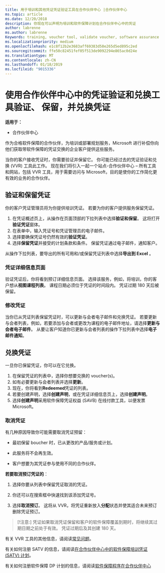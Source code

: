 ```yaml
---
title: 用于培训和其他凭证凭证验证工具在合作伙伴中心 |合作伙伴中心
ms.topic: article
ms.date: 12/20/2018
description: 你现在可以声明为培训和软件保障计划在合作伙伴中心中的凭证
author: labrenne
ms.author: labrenne
Keywords: training, voucher tool, validate voucher, software assurance claims, DPS, SATV
ms.localizationpriority: medium
ms.openlocfilehash: e1c8f12b2e3683aff69383d58e265d5ed895c2ed
ms.sourcegitcommit: ffe50c82451fef05f513de9092294e865ac0d24e
ms.translationtype: MT
ms.contentlocale: zh-CN
ms.lasthandoff: 01/18/2019
ms.locfileid: "9015336"
---
```

# <a name="use-the-voucher-validation-and-redemption-tool-in-partner-center-to-validate-reserve-and-redeem-vouchers"></a>使用合作伙伴中心中的凭证验证和兑换工具验证、 保留，并兑换凭证 

**适用于：**

- 合作伙伴中心

作为合格软件保障的合作伙伴，为培训或部署规划服务，Microsoft 进行补偿你向他们获取带软件保障的凭证交换的企业客户提供这些服务。

当你的客户接收凭证时，你需要验证并保留它。 你可能已经过去的凭证验证和兑换 (VVR) 工具此工作。 现在我们将引入一起一个站点-合作伙伴中心 – 所有工具和网站，包括 VVR 工具，用于需要访问与 Microsoft，目的是使你的工作简化更有效的业务的合作伙伴。

## <a name="validate-and-reserve-a-voucher"></a>验证和保留凭证

你的客户凭证管理员将为你提供培训凭证。 若要为你的客户提供服务保留凭证。

1. 在凭证概述页上，从操作在页面顶部的下拉列表中选择**验证和保留**。 这将打开**验证凭证**窗体。
2. 在表单中，输入凭证号和凭证管理员的电子邮件。
3. 选择要确保凭证号仍然有效的**验证凭证**。
4. 选择**保留凭证**并接受的计划条款和条件。 保留凭证通过电子邮件，通知客户。

从操作下拉列表，要导出的所有可用和/或保留凭证列表中选择**导出到 Excel** 。

### <a name="voucher-details-page"></a>凭证详细信息页面

验证凭证后，你将看到预订详细信息页面。 选择该服务，例如，将培训，你的客户想从**视图课程列表**。
课程日期必须位于凭证的时间段内。 凭证过期 180 天后被保留。

### <a name="modify-a-voucher"></a>修改凭证

当你已从凭证列表保留凭证时，可以更新与会者电子邮件和兑换凭证。 若要更新与会者列表，例如，若要添加与会者或更改为课程的电子邮件地址，请选择**更新与会者电子邮件**。 从要让客户知道你已更新与会者列表的操作下拉列表中选择**电子邮件通知**。

## <a name="redeem-a-voucher"></a>兑换凭证

一旦你已保留凭证，你可以在它兑换。 
1. 在保留凭证的列表中，选择你想要兑换的 voucher(s)。 
2. 如有必要更新与会者列表并选择**更新**。
3. 现在，你将看到**Redeemed**凭证的列表。
4. 若要创建声明，选择**创建声明**，或在凭证详细信息页上，选择**创建声明**。
5. 选择**创建声明**采用软件保障凭证权益 (SAVB) 在线付款工具，以便发票 Microsoft。


### <a name="cancel-a-voucher"></a>取消凭证

有几种原因导致你可能需要取消凭证预留：

- 最初保留 boucher 时，已从更改的产品/服务或计划。

- 此服务将不会再生效。

- 客户想要为其凭证参与使用不同的合作伙伴。

**若要取消预订凭证的**：

1. 选择你要从列表中保留凭证取消的凭证。

2. 你还可以在搜索框中快速找到该添加凭证号。 

3. 选择**取消预订**。 这将从 VVR，将凭证重新放入**分配**状态并使其适合未来预订删除凭证预订。

>[!注意:] 凭证如果取消凭证保留和客户的软件保障覆盖到期时，将继续其过期日期之前处于有效。 凭证过期后及其创建 180 天。

有关 VVR 工具的其他信息，请阅读[常见问题](vvr-faq.md)。

有关如何注册 SATV 的信息，请阅读[在合作伙伴中心中的软件保障培训凭证 (SATV) 计划](software-assurance-satv.md)。

有关如何注册软件保障 DP 计划的信息，请阅读[软件保障程序在合作伙伴中心](software-assurance-dps.md)

